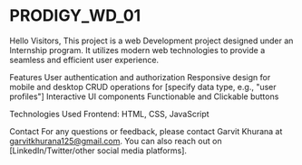 # PRODIGY_WD_01
Hello Visitors,
This project is a web Development project designed under an Internship program. It utilizes modern web technologies to provide a seamless and efficient user experience.

Features
User authentication and authorization
Responsive design for mobile and desktop
CRUD operations for [specify data type, e.g., "user profiles"]
Interactive UI components
Functionable and Clickable buttons

Technologies Used
Frontend: HTML, CSS, JavaScript

Contact
For any questions or feedback, please contact Garvit Khurana at garvitkhurana125@gmail.com. You can also reach out on [LinkedIn/Twitter/other social media platforms].
